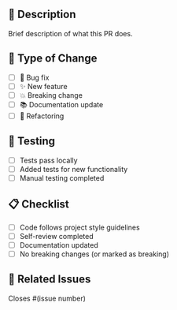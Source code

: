 ## 🎯 Description
Brief description of what this PR does.

## 🔄 Type of Change
- [ ] 🐛 Bug fix
- [ ] ✨ New feature
- [ ] 💥 Breaking change
- [ ] 📚 Documentation update
- [ ] 🔧 Refactoring

## 🧪 Testing
- [ ] Tests pass locally
- [ ] Added tests for new functionality
- [ ] Manual testing completed

## 📋 Checklist
- [ ] Code follows project style guidelines
- [ ] Self-review completed
- [ ] Documentation updated
- [ ] No breaking changes (or marked as breaking)

## 🔗 Related Issues
Closes #(issue number)